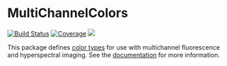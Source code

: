 # MultiChannelColors

[![Build Status](https://github.com/JuliaImages/MultiChannelColors.jl/actions/workflows/CI.yml/badge.svg?branch=main)](https://github.com/JuliaImages/MultiChannelColors.jl/actions/workflows/CI.yml?query=branch%3Amain)
[![Coverage](https://codecov.io/gh/JuliaImages/MultiChannelColors.jl/branch/main/graph/badge.svg)](https://codecov.io/gh/JuliaImages/MultiChannelColors.jl)
[![](https://img.shields.io/badge/docs-stable-blue.svg)](https://JuliaImages.github.io/MultiChannelColors.jl/stable)

This package defines [color types](https://github.com/JuliaGraphics/ColorTypes.jl) for use with multichannel fluorescence and hyperspectral imaging. See the [documentation](https://JuliaImages.github.io/MultiChannelColors.jl/stable) for more information.
